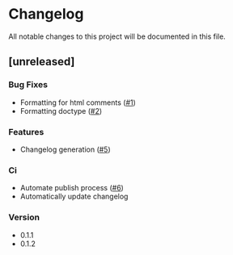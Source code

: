 # Changelog

All notable changes to this project will be documented in this file.

## [unreleased]

### Bug Fixes

- Formatting for html comments ([#1](https://github.com/bram209/leptosfmt/issues/1))
- Formatting doctype ([#2](https://github.com/bram209/leptosfmt/issues/2))

### Features

- Changelog generation ([#5](https://github.com/bram209/leptosfmt/issues/5))

### Ci

- Automate publish process ([#6](https://github.com/bram209/leptosfmt/issues/6))
- Automatically update changelog

### Version

- 0.1.1
- 0.1.2

<!-- generated by git-cliff -->
